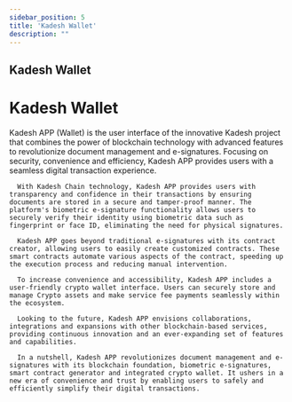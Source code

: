 ```yaml
---
sidebar_position: 5
title: 'Kadesh Wallet'
description: ""
---
```

## Kadesh Wallet
<h1>Kadesh Wallet</h1>

Kadesh APP (Wallet) is the user interface of the innovative Kadesh project that combines the power of blockchain technology with advanced features to revolutionize document management and e-signatures. Focusing on security, convenience and efficiency, Kadesh APP provides users with a seamless digital transaction experience.

      With Kadesh Chain technology, Kadesh APP provides users with transparency and confidence in their transactions by ensuring documents are stored in a secure and tamper-proof manner. The platform's biometric e-signature functionality allows users to securely verify their identity using biometric data such as fingerprint or face ID, eliminating the need for physical signatures.

      Kadesh APP goes beyond traditional e-signatures with its contract creator, allowing users to easily create customized contracts. These smart contracts automate various aspects of the contract, speeding up the execution process and reducing manual intervention.

      To increase convenience and accessibility, Kadesh APP includes a user-friendly crypto wallet interface. Users can securely store and manage Crypto assets and make service fee payments seamlessly within the ecosystem.

      Looking to the future, Kadesh APP envisions collaborations, integrations and expansions with other blockchain-based services, providing continuous innovation and an ever-expanding set of features and capabilities.

      In a nutshell, Kadesh APP revolutionizes document management and e-signatures with its blockchain foundation, biometric e-signatures, smart contract generator and integrated crypto wallet. It ushers in a new era of convenience and trust by enabling users to safely and efficiently simplify their digital transactions.